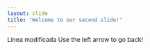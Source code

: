 ```yaml
---
layout: slide
title: "Welcome to our second slide!"
---
```

Línea modificada
Use the left arrow to go back!
